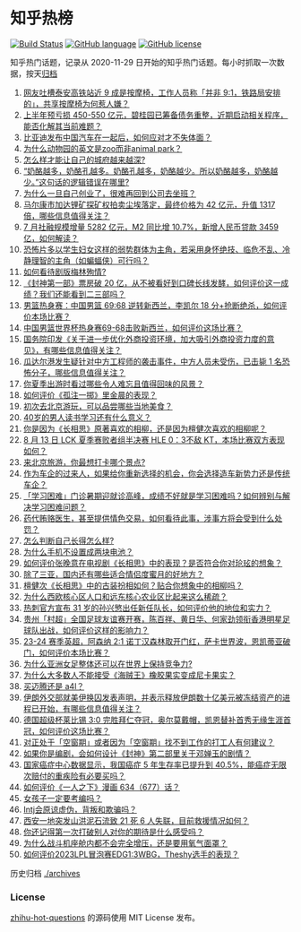# 知乎热榜
[![Build Status](https://github.com/ToWeLong/zhihu-hot-questions/workflows/CI/badge.svg)](https://github.com/ToWeLong/zhihu-hot-questions/actions)
[![GitHub language](https://img.shields.io/badge/language-golang-orange.svg)](https://golang.org/)
[![GitHub license](https://img.shields.io/github/license/ToWeLong/zhihu-hot-questions)](https://github.com/ToWeLong/zhihu-hot-questions/blob/main/LICENSE)

知乎热门话题，记录从 2020-11-29 日开始的知乎热门话题。每小时抓取一次数据，按天[归档](./archives)

<!-- BEGIN -->

1. [网友吐槽泰安高铁站近 9 成是按摩椅，工作人员称「并非 9:1，铁路局安排的」，共享按摩椅为何惹人嫌？](https://www.zhihu.com/question/617070871)
1. [上半年预亏损 450-550 亿元，碧桂园已筹备债务重整，近期启动相关程序，能否化解其当前难题？](https://www.zhihu.com/question/616735161)
1. [比亚迪发布中国汽车在一起后，如何应对才不失体面？](https://www.zhihu.com/question/616739255)
1. [为什么动物园的英文是zoo而非animal park？](https://www.zhihu.com/question/616548409)
1. [怎么样才能让自己的城府越来越深?](https://www.zhihu.com/question/586617359)
1. [“奶酪越多，奶酪孔越多。奶酪孔越多，奶酪越少。所以奶酪越多，奶酪越少。”这句话的逻辑错误在哪里?](https://www.zhihu.com/question/526941332)
1. [为什么一旦自己创业了，很难再回到公司去坐班？](https://www.zhihu.com/question/47342018)
1. [马尔康市加达锂矿探矿权拍卖尘埃落定，最终价格为 42 亿元，升值 1317 倍，哪些信息值得关注？](https://www.zhihu.com/question/617070878)
1. [7 月社融规模增量 5282 亿元，M2 同比增 10.7%，新增人民币贷款 3459 亿，如何解读？](https://www.zhihu.com/question/616788676)
1. [恐怖片多以学生妇女这样的弱势群体为主角，若采用身怀绝技、临危不乱、冷静理智的主角（如蝙蝠侠）可行吗？](https://www.zhihu.com/question/613609449)
1. [如何看待剧版梅林殉情?](https://www.zhihu.com/question/616709449)
1. [《封神第一部》票房破 20 亿，从不被看好到口碑长线发酵，如何评价这一成绩？我们还能看到二三部吗？](https://www.zhihu.com/question/617107890)
1. [男篮热身赛：中国男篮 69:68 逆转新西兰，李凯尔 18 分+抢断绝杀，如何评价本场比赛？](https://www.zhihu.com/question/617133353)
1. [中国男篮世界杯热身赛69-68击败新西兰，如何评价这场比赛？](https://www.zhihu.com/question/617133329)
1. [国务院印发《关于进一步优化外商投资环境，加大吸引外商投资力度的意见》，有哪些信息值得关注？](https://www.zhihu.com/question/617106892)
1. [瓜达尔港发生疑针对中方工程师的袭击事件，中方人员未受伤，已击毙 1 名恐怖分子，哪些信息值得关注？](https://www.zhihu.com/question/617098667)
1. [你夏季出游时看过哪些令人难忘且值得回味的风景？](https://www.zhihu.com/question/612065571)
1. [如何评价《孤注一掷》里金晨的表现？](https://www.zhihu.com/question/616379573)
1. [初次去北京游玩，可以品尝哪些当地美食？](https://www.zhihu.com/question/614806842)
1. [40岁的男人读书学习还有什么意义？](https://www.zhihu.com/question/616466767)
1. [你是因为《长相思》原著喜欢的相柳，还是因为檀健次喜欢的相柳呢？](https://www.zhihu.com/question/616926549)
1. [8 月 13 日 LCK 夏季赛败者组半决赛 HLE 0：3不敌 KT，本场比赛双方表现如何？](https://www.zhihu.com/question/617092538)
1. [来北京旅游，你最想打卡哪个景点?](https://www.zhihu.com/question/615348828)
1. [作为车企的过来人，如果给你重新选择的机会，你会选择造车新势力还是传统车企？](https://www.zhihu.com/question/612283479)
1. [「学习困难」门诊暑期迎就诊高峰，成绩不好就是学习困难吗？如何辨别与解决学习困难问题？](https://www.zhihu.com/question/616983872)
1. [药代贿赂医生，甚至提供情色交易，如何看待此事，涉事方将会受到什么处罚？](https://www.zhihu.com/question/616781025)
1. [怎么判断自己长得怎么样?](https://www.zhihu.com/question/451282247)
1. [为什么手机不设置成两块电池？](https://www.zhihu.com/question/616661440)
1. [如何评价张晚意在电视剧《长相思》中的表现？是否符合你对玱玹的想象？](https://www.zhihu.com/question/613715943)
1. [除了三亚，国内还有哪些适合情侣度蜜月的好地方？](https://www.zhihu.com/question/616388178)
1. [檀健次《长相思》中的古装扮相如何？贴合你想象中的相柳吗？](https://www.zhihu.com/question/614061081)
1. [为什么西欧核心区人口和远东核心农业区比起来这么稀疏？](https://www.zhihu.com/question/616662660)
1. [热刺官方宣布 31 岁的孙兴慜出任新任队长，如何评价他的地位和实力？](https://www.zhihu.com/question/617035249)
1. [贵州「村超」全国足球友谊赛开赛，陈百祥、黄日华、何家劲领衔香港明星足球队出战，如何评价这样的影响力？](https://www.zhihu.com/question/617089537)
1. [23-24 赛季英超，阿森纳 2:1 诺丁汉森林取开门红，萨卡世界波，恩凯蒂亚破门，如何评价本场比赛？](https://www.zhihu.com/question/617014248)
1. [为什么亚洲女足整体还可以在世界上保持竞争力?](https://www.zhihu.com/question/515449554)
1. [为什么大多数人不能接受《海贼王》橡胶果实变成尼卡果实？](https://www.zhihu.com/question/533136381)
1. [买迈腾还是 a4l？](https://www.zhihu.com/question/531351028)
1. [伊朗外交部就美伊换囚发表声明，并表示释放伊朗数十亿美元被冻结资产的进程已开始，有哪些信息值得关注？](https://www.zhihu.com/question/616749934)
1. [德国超级杯莱比锡 3:0 完胜拜仁夺冠，奥尔莫戴帽，凯恩替补首秀无缘生涯首冠，如何评价这场比赛？](https://www.zhihu.com/question/617047019)
1. [对正处于「空窗期」或者因为「空窗期」找不到工作的打工人有何建议？](https://www.zhihu.com/question/616748194)
1. [如果你是编剧，会如何设计《封神》第二部里关于邓婵玉的剧情？](https://www.zhihu.com/question/616180194)
1. [国家癌症中心数据显示，我国癌症 5 年生存率已提升到 40.5%，能癌症无限次赔付的重疾险有必要买吗？](https://www.zhihu.com/question/617087720)
1. [如何评价《一人之下》漫画 634（677）话？](https://www.zhihu.com/question/616705458)
1. [女孩子一定要考编吗？](https://www.zhihu.com/question/614553591)
1. [Intj会原谅虚伪，背叛和欺骗吗？](https://www.zhihu.com/question/615984353)
1. [西安一地突发山洪泥石流致 21 死 6 人失联，目前救援情况如何？](https://www.zhihu.com/question/616936232)
1. [你还记得第一次打破别人对你的期待是什么感受吗？](https://www.zhihu.com/question/615961607)
1. [为什么战斗机座舱内都不会完全增压，还是要用氧气面罩？](https://www.zhihu.com/question/616942262)
1. [如何评价2023LPL冒泡赛EDG1:3WBG，Theshy选手的表现？](https://www.zhihu.com/question/616512909)

<!-- END -->

历史归档 [./archives](./archives)


### License
[zhihu-hot-questions](https://github.com/towelong/zhihu-hot-questions) 的源码使用 MIT License 发布。